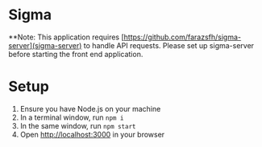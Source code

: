 # Sigma

**Note: This application requires [https://github.com/farazsfh/sigma-server](sigma-server) to handle API requests. Please set up sigma-server before starting the front end application.

# Setup
1. Ensure you have Node.js on your machine
2. In a terminal window, run `npm i`
3. In the same window, run `npm start`
4. Open [http://localhost:3000](http://localhost:3000) in your browser  
